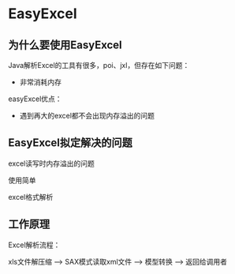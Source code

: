 # EasyExcel

## 为什么要使用EasyExcel

Java解析Excel的工具有很多，poi、jxl，但存在如下问题：

- 非常消耗内存

easyExcel优点：

- 遇到再大的excel都不会出现内存溢出的问题



## EasyExcel拟定解决的问题

excel读写时内存溢出的问题

使用简单

excel格式解析



## 工作原理



Excel解析流程：



xls文件解压缩  -->  SAX模式读取xml文件  -->  模型转换  -->  返回给调用者

